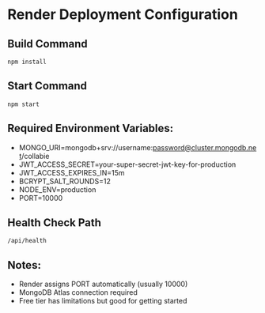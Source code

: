 # Render Deployment Configuration

## Build Command
```
npm install
```

## Start Command  
```
npm start
```

## Required Environment Variables:
- MONGO_URI=mongodb+srv://username:password@cluster.mongodb.net/collabie
- JWT_ACCESS_SECRET=your-super-secret-jwt-key-for-production
- JWT_ACCESS_EXPIRES_IN=15m
- BCRYPT_SALT_ROUNDS=12
- NODE_ENV=production
- PORT=10000

## Health Check Path
```
/api/health
```

## Notes:
- Render assigns PORT automatically (usually 10000)
- MongoDB Atlas connection required
- Free tier has limitations but good for getting started